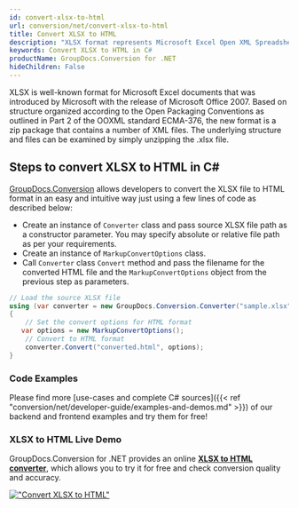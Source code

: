 ```yaml
---
id: convert-xlsx-to-html
url: conversion/net/convert-xlsx-to-html
title: Convert XLSX to HTML
description: "XLSX format represents Microsoft Excel Open XML Spreadsheet with .xlsx extension. Learn how to convert XLSX to HTML file programmatically in C# language using GroupDocs.Conversion for .NET library."
keywords: Convert XLSX to HTML in C#
productName: GroupDocs.Conversion for .NET
hideChildren: False
---
```


XLSX is well-known format for Microsoft Excel documents that was introduced by Microsoft with the release of Microsoft Office 2007. Based on structure organized according to the Open Packaging Conventions as outlined in Part 2 of the OOXML standard ECMA-376, the new format is a zip package that contains a number of XML files. The underlying structure and files can be examined by simply unzipping the .xlsx file.

## Steps to convert XLSX to HTML in C#

[GroupDocs.Conversion](https://products.groupdocs.com/conversion/net) allows developers to convert the XLSX file to HTML format in an easy and intuitive way just using a few lines of code as described below:

* Create an instance of `Converter` class and pass source XLSX file path as a constructor parameter. You may specify absolute or relative file path as per your requirements. 
* Create an instance of `MarkupConvertOptions` class.
* Call `Converter` class `Convert` method and pass the filename for the converted HTML file and the `MarkupConvertOptions` object from the previous step as parameters.

```csharp
// Load the source XLSX file
using (var converter = new GroupDocs.Conversion.Converter("sample.xlsx"))
{
    // Set the convert options for HTML format
   var options = new MarkupConvertOptions();
    // Convert to HTML format
    converter.Convert("converted.html", options);
}
```

### Code Examples

Please find more [use-cases and complete C# sources]({{< ref "conversion/net/developer-guide/examples-and-demos.md" >}}) of our backend and frontend examples and try them for free!

### XLSX to HTML Live Demo

GroupDocs.Conversion for .NET provides an online [**XLSX to HTML converter**](https://products.groupdocs.app/conversion/xlsx-to-html), which allows you to try it for free and check conversion quality and accuracy.

[!["Convert XLSX to HTML"](conversion/net/images/convert-to-html/convert-xlsx-to-html.png)](https://products.groupdocs.app/conversion/xlsx-to-html)
